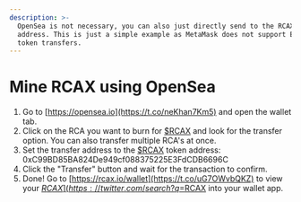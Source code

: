 ```yaml
---
description: >-
  OpenSea is not necessary, you can also just directly send to the RCAX token
  address. This is just a simple example as MetaMask does not support ERC1155
  token transfers.
---
```


# Mine RCAX using OpenSea

1. Go to [https://opensea.io](https://t.co/neKhan7Km5) and open the wallet tab.
2. Click on the RCA you want to burn for [$RCAX](https://twitter.com/search?q=%24RCAX\&src=cashtag\_click) and look for the transfer option. You can also transfer multiple RCA's at once.
3. Set the transfer address to the [$RCAX](https://twitter.com/search?q=%24RCAX\&src=cashtag\_click) token address: 0xC99BD85BA824De949cf088375225E3FdCDB6696C
4. Click the "Transfer" button and wait for the transaction to confirm.
5. Done! Go to [https://rcax.io/wallet](https://t.co/uG7OWvbQKZ) to view your [$RCAX](https://twitter.com/search?q=%24RCAX\&src=cashtag\_click) balance. Or import [$RCAX](https://twitter.com/search?q=%24RCAX\&src=cashtag\_click) into your wallet app.
